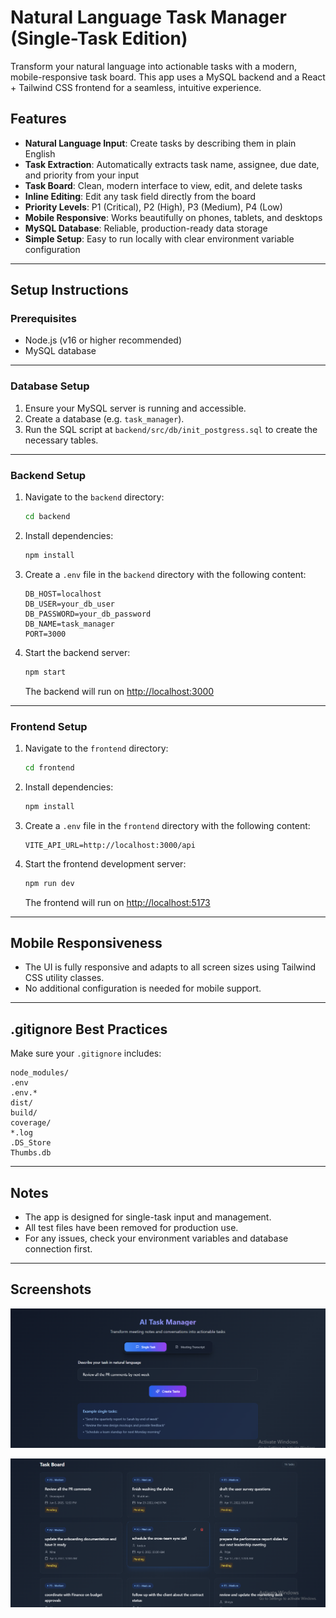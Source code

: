 # Natural Language Task Manager (Single-Task Edition)

Transform your natural language into actionable tasks with a modern, mobile-responsive task board. This app uses a MySQL backend and a React + Tailwind CSS frontend for a seamless, intuitive experience.

## Features

- **Natural Language Input**: Create tasks by describing them in plain English
- **Task Extraction**: Automatically extracts task name, assignee, due date, and priority from your input
- **Task Board**: Clean, modern interface to view, edit, and delete tasks
- **Inline Editing**: Edit any task field directly from the board
- **Priority Levels**: P1 (Critical), P2 (High), P3 (Medium), P4 (Low)
- **Mobile Responsive**: Works beautifully on phones, tablets, and desktops
- **MySQL Database**: Reliable, production-ready data storage
- **Simple Setup**: Easy to run locally with clear environment variable configuration

---

## Setup Instructions

### Prerequisites
- Node.js (v16 or higher recommended)
- MySQL database

---

### Database Setup

1. Ensure your MySQL server is running and accessible.
2. Create a database (e.g. `task_manager`).
3. Run the SQL script at `backend/src/db/init_postgress.sql` to create the necessary tables.

---

### Backend Setup

1. Navigate to the `backend` directory:
   ```bash
   cd backend
   ```
2. Install dependencies:
   ```bash
   npm install
   ```
3. Create a `.env` file in the `backend` directory with the following content:
   ```env
   DB_HOST=localhost
   DB_USER=your_db_user
   DB_PASSWORD=your_db_password
   DB_NAME=task_manager
   PORT=3000
   ```
4. Start the backend server:
   ```bash
   npm start
   ```
   The backend will run on [http://localhost:3000](http://localhost:3000)

---

### Frontend Setup

1. Navigate to the `frontend` directory:
   ```bash
   cd frontend
   ```
2. Install dependencies:
   ```bash
   npm install
   ```
3. Create a `.env` file in the `frontend` directory with the following content:
   ```env
   VITE_API_URL=http://localhost:3000/api
   ```
4. Start the frontend development server:
   ```bash
   npm run dev
   ```
   The frontend will run on [http://localhost:5173](http://localhost:5173)

---

## Mobile Responsiveness

- The UI is fully responsive and adapts to all screen sizes using Tailwind CSS utility classes.
- No additional configuration is needed for mobile support.

---

## .gitignore Best Practices

Make sure your `.gitignore` includes:
```
node_modules/
.env
.env.*
dist/
build/
coverage/
*.log
.DS_Store
Thumbs.db
```

---

## Notes
- The app is designed for single-task input and management.
- All test files have been removed for production use.
- For any issues, check your environment variables and database connection first.

---

## Screenshots

![AI Task Manager UI](frontend/public/image-1.png)

![Task Board](frontend/public/image.png)

